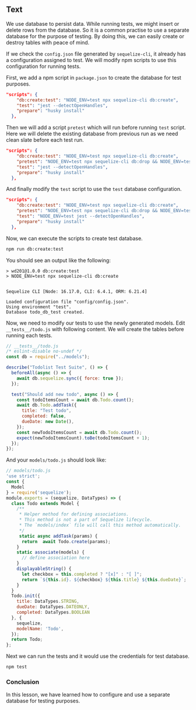 ## Text

We use database to persist data. While running tests, we might insert or delete rows from the database. So it is a common practise to use a separate database for the purpose of testing. By doing this, we can easily create or destroy tables with peace of mind.

If we check the `config.json` file generated by `sequelize-cli`, it already has a configuration assigned to test. We will modify npm scripts to use this configuration for running tests.

First, we add a npm script in `package.json` to create the database for test purposes.

```json
"scripts": {
    "db:create:test": "NODE_ENV=test npx sequelize-cli db:create",
    "test": "jest --detectOpenHandles",
    "prepare": "husky install"
  },
```

Then we will add a script `pretest` which will run before running `test` script. Here we will delete the existing database from previous run as we need clean slate before each test run.

```json
"scripts": {
    "db:create:test": "NODE_ENV=test npx sequelize-cli db:create",
    "pretest": "NODE_ENV=test npx sequelize-cli db:drop && NODE_ENV=test npx sequelize-cli db:create",
    "test": "jest --detectOpenHandles",
    "prepare": "husky install"
  },
```

And finally modify the `test` script to use the `test` database configuration.

```json
"scripts": {
    "db:create:test": "NODE_ENV=test npx sequelize-cli db:create",
    "pretest": "NODE_ENV=test npx sequelize-cli db:drop && NODE_ENV=test npx sequelize-cli db:create",
    "test": "NODE_ENV=test jest --detectOpenHandles",
    "prepare": "husky install"
  },
```

Now, we can execute the scripts to create test database.

```sh
npm run db:create:test
```

You should see an output like the following:

```
> wd201@1.0.0 db:create:test
> NODE_ENV=test npx sequelize-cli db:create


Sequelize CLI [Node: 16.17.0, CLI: 6.4.1, ORM: 6.21.4]

Loaded configuration file "config/config.json".
Using environment "test".
Database todo_db_test created.
```

Now, we need to modify our tests to use the newly generated models. Edit `__tests__/todo.js` with following content. We will create the tables before running each tests.

```js
// __tests__/todo.js
/* eslint-disable no-undef */
const db = require("../models");

describe("Todolist Test Suite", () => {
  beforeAll(async () => {
    await db.sequelize.sync({ force: true });
  });

  test("Should add new todo", async () => {
    const todoItemsCount = await db.Todo.count();
    await db.Todo.addTask({
      title: "Test todo",
      completed: false,
      dueDate: new Date(),
    });
    const newTodoItemsCount = await db.Todo.count();
    expect(newTodoItemsCount).toBe(todoItemsCount + 1);
  });
});
```

And your `models/todo.js` should look like:

```js
// models/todo.js
'use strict';
const {
  Model
} = require('sequelize');
module.exports = (sequelize, DataTypes) => {
  class Todo extends Model {
    /**
     * Helper method for defining associations.
     * This method is not a part of Sequelize lifecycle.
     * The `models/index` file will call this method automatically.
     */
     static async addTask(params) {
      return  await Todo.create(params);
    }
    static associate(models) {
      // define association here
    }
    displayableString() {
      let checkbox = this.completed ? "[x]" : "[ ]";
      return `${this.id}. ${checkbox} ${this.title} ${this.dueDate}`;
    }
  }
  Todo.init({
    title: DataTypes.STRING,
    dueDate: DataTypes.DATEONLY,
    completed: DataTypes.BOOLEAN
  }, {
    sequelize,
    modelName: 'Todo',
  });
  return Todo;
};

```


Next we can run the tests and it would use the credentials for test database.

```sh
npm test
```

### Conclusion

In this lesson, we have learned how to configure and use a separate database for testing purposes.
